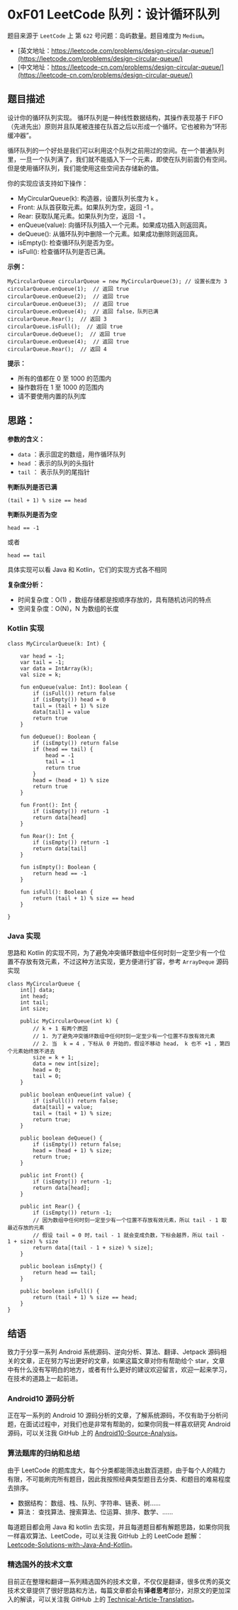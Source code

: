 # 0xF01 LeetCode 队列：设计循环队列

题目来源于 `LeetCode` 上 第 `622` 号问题：岛屿数量。题目难度为 `Medium`。

* [英文地址：https://leetcode.com/problems/design-circular-queue/](https://leetcode.com/problems/design-circular-queue/) 
* [中文地址：https://leetcode-cn.com/problems/design-circular-queue/](https://leetcode-cn.com/problems/design-circular-queue/) 

## 题目描述

设计你的循环队列实现。 循环队列是一种线性数据结构，其操作表现基于 FIFO（先进先出）原则并且队尾被连接在队首之后以形成一个循环。它也被称为“环形缓冲器”。

循环队列的一个好处是我们可以利用这个队列之前用过的空间。在一个普通队列里，一旦一个队列满了，我们就不能插入下一个元素，即使在队列前面仍有空间。但是使用循环队列，我们能使用这些空间去存储新的值。

你的实现应该支持如下操作：

* MyCircularQueue(k): 构造器，设置队列长度为 k 。
* Front: 从队首获取元素。如果队列为空，返回 -1 。
* Rear: 获取队尾元素。如果队列为空，返回 -1 。
* enQueue(value): 向循环队列插入一个元素。如果成功插入则返回真。
* deQueue(): 从循环队列中删除一个元素。如果成功删除则返回真。
* isEmpty(): 检查循环队列是否为空。
* isFull(): 检查循环队列是否已满。

**示例：**

```
MyCircularQueue circularQueue = new MyCircularQueue(3); // 设置长度为 3
circularQueue.enQueue(1);  // 返回 true
circularQueue.enQueue(2);  // 返回 true
circularQueue.enQueue(3);  // 返回 true
circularQueue.enQueue(4);  // 返回 false，队列已满
circularQueue.Rear();  // 返回 3
circularQueue.isFull();  // 返回 true
circularQueue.deQueue();  // 返回 true
circularQueue.enQueue(4);  // 返回 true
circularQueue.Rear();  // 返回 4
```

**提示：**

* 所有的值都在 0 至 1000 的范围内
* 操作数将在 1 至 1000 的范围内
* 请不要使用内置的队列库

## 思路：

**参数的含义：**

* `data` ：表示固定的数组，用作循环队列
* `head` ：表示的队列的头指针
* `tail` ： 表示队列的尾指针

**判断队列是否已满**

```
(tail + 1) % size == head
```

**判断队列是否为空**

```
head == -1
```

或者

```
head == tail
```

具体实现可以看 Java 和 Kotlin，它们的实现方式各不相同


**复杂度分析：**

* 时间复杂度：O(1) ，数组存储都是按顺序存放的，具有随机访问的特点 
* 空间复杂度：O(N)，N 为数组的长度

### Kotlin 实现

```
class MyCircularQueue(k: Int) {

    var head = -1;
    var tail = -1;
    var data = IntArray(k);
    val size = k;

    fun enQueue(value: Int): Boolean {
        if (isFull()) return false
        if (isEmpty()) head = 0
        tail = (tail + 1) % size
        data[tail] = value
        return true
    }

    fun deQueue(): Boolean {
        if (isEmpty()) return false
        if (head == tail) {
            head = -1
            tail = -1
            return true
        }
        head = (head + 1) % size
        return true
    }

    fun Front(): Int {
        if (isEmpty()) return -1
        return data[head]
    }

    fun Rear(): Int {
        if (isEmpty()) return -1
        return data[tail]
    }

    fun isEmpty(): Boolean {
        return head == -1
    }

    fun isFull(): Boolean {
        return (tail + 1) % size == head
    }

}
```

### Java 实现

思路和 Kotlin 的实现不同，为了避免冲突循环数组中任何时刻一定至少有一个位置不存放有效元素，不过这种方法实现，更方便进行扩容，参考 `ArrayDeque` 源码实现

```
class MyCircularQueue {
    int[] data;
    int head;
    int tail;
    int size;

    public MyCircularQueue(int k) {
        // k + 1 有两个原因
        // 1. 为了避免冲突循环数组中任何时刻一定至少有一个位置不存放有效元素
        // 2. 当  k = 4 ，下标从 0 开始的，假设不移动 head， k 也不 +1 ，第四个元素始终放不进去
        size = k + 1;
        data = new int[size];
        head = 0;
        tail = 0;
    }

    public boolean enQueue(int value) {
        if (isFull()) return false;
        data[tail] = value;
        tail = (tail + 1) % size;
        return true;
    }

    public boolean deQueue() {
        if (isEmpty()) return false;
        head = (head + 1) % size;
        return true;
    }

    public int Front() {
        if (isEmpty()) return -1;
        return data[head];
    }

    public int Rear() {
        if (isEmpty()) return -1;
        // 因为数组中任何时刻一定至少有一个位置不存放有效元素，所以 tail - 1 取最近存放的元素
        // 假设 tail = 0 时，tail - 1 就会变成负数，下标会越界，所以 tail - 1 + size) % size
        return data[(tail - 1 + size) % size];
    }

    public boolean isEmpty() {
        return head == tail;
    }

    public boolean isFull() {
        return (tail + 1) % size == head;
    }
}
```

## 结语

致力于分享一系列 Android 系统源码、逆向分析、算法、翻译、Jetpack 源码相关的文章，正在努力写出更好的文章，如果这篇文章对你有帮助给个 star，文章中有什么没有写明白的地方，或者有什么更好的建议欢迎留言，欢迎一起来学习，在技术的道路上一起前进。

### Android10 源码分析

正在写一系列的 Android 10 源码分析的文章，了解系统源码，不仅有助于分析问题，在面试过程中，对我们也是非常有帮助的，如果你同我一样喜欢研究 Android 源码，可以关注我 GitHub 上的 [Android10-Source-Analysis](https://github.com/hi-dhl/Android10-Source-Analysis)。

### 算法题库的归纳和总结

由于 LeetCode 的题库庞大，每个分类都能筛选出数百道题，由于每个人的精力有限，不可能刷完所有题目，因此我按照经典类型题目去分类、和题目的难易程度去排序。

* 数据结构： 数组、栈、队列、字符串、链表、树……
* 算法： 查找算法、搜索算法、位运算、排序、数学、……

每道题目都会用 Java 和 kotlin 去实现，并且每道题目都有解题思路，如果你同我一样喜欢算法、LeetCode，可以关注我 GitHub 上的 LeetCode 题解：[Leetcode-Solutions-with-Java-And-Kotlin](https://github.com/hi-dhl/Leetcode-Solutions-with-Java-And-Kotlin)。

### 精选国外的技术文章

目前正在整理和翻译一系列精选国外的技术文章，不仅仅是翻译，很多优秀的英文技术文章提供了很好思路和方法，每篇文章都会有**译者思考**部分，对原文的更加深入的解读，可以关注我 GitHub 上的 [Technical-Article-Translation](https://github.com/hi-dhl/Technical-Article-Translation)。

